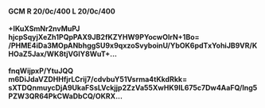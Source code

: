 #### GCM R 20/0c/400 L 20/0c/400
**+IKuXSmNr2nvMuPJ**<br/>**hjcpSqyjXeZh1PQpPAX9JB2fKZYHW9PYocwOlrN+1Bo=**<br/>**/PHME4iDa3MOpANbhggSU9x9qxzoSvyboinU/YbOK6pdTxYohiJB9VR/KHOaZ5Jax/WK8tjVGlY8WuT+...**<br/><br/>
**fnqWijpxP/YtuJQQ**<br/>**m6DiJdaVZDHHfjrLCrij7/cdvbuY51Vsrma4tKkdRkk=**<br/>**sXTDQnmuycDjA9UkaFSsLVckjjp2ZzVa55XwHK9IL675c7Dw4AaFQ/lng5PZW3QR64PkCWaDbCQ/OKRX...**